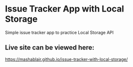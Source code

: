 # Issue Tracker App with Local Storage
Simple issue tracker app to practice Local Storage API

## Live site can be viewed here: 
https://mashablair.github.io/issue-tracker-with-local-storage/

